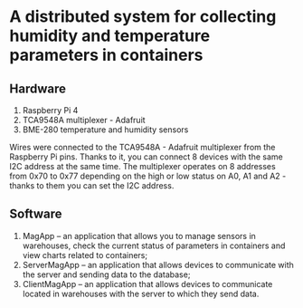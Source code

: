 # A distributed system for collecting humidity and temperature parameters in containers

## Hardware

1. Raspberry Pi 4
2. TCA9548A multiplexer - Adafruit
3. BME-280 temperature and humidity sensors

Wires were connected to the TCA9548A - Adafruit multiplexer from the Raspberry Pi pins. Thanks to it, you can connect 8 devices with the same I2C address at the same time. The multiplexer operates on 8 addresses from 0x70 to 0x77 depending on the high or low status on A0, A1 and A2 - thanks to them you can set the I2C address.

## Software

1. MagApp – an application that allows you to manage sensors in warehouses,
check the current status of parameters in containers and view charts
related to containers;
2. ServerMagApp – an application that allows devices to communicate
with the server and sending data to the database;
3. ClientMagApp – an application that allows devices to communicate
located in warehouses with the server to which they send data.
